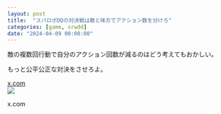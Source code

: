 ```yaml
---
layout: post
title:  "スパロボDDの対決戦は敵と味方でアクション数を分けろ"
categories: [game, srwdd]
date: "2024-04-09 00:00:00"
---
```


敵の複数回行動で自分のアクション回数が減るのはどう考えてもおかしい。

もっと公平公正な対決をさせろよ。


<div class="card">
  <a href="https://x.com/makietanX/status/1777225897210507507"></a>
  <div class="card__header">
    <a href="https://x.com/makietanX/status/1777225897210507507">x.com</a>
  </div>
  <div class="card__image">
    <img src="https://abs.twimg.com/responsive-web/client-web/icon-ios.77d25eba.png">
  </div>
  <div class="card__title">
    <p>x.com</p>
  </div>
  <div class="card__description">
    <p></p>
  </div>
</div>


